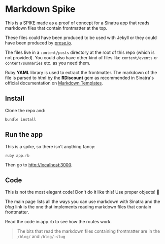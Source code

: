 # Markdown Spike

This is a SPIKE made as a proof of concept for a Sinatra app that reads markdown files that contain frontmatter at the top.

These files could have been produced to be used with Jekyll or they could have been produced by [prose.io](http://prose.io).

The files live in a `content/posts` directory at the root of this repo (which is not provided). You could also have other kind of files like `content/events` or `content/summaries` etc. as you need them.

Ruby **YAML** library is used to extract the frontmatter. The markdown of the file is parsed to html by the **RDiscount** gem as recommended in Sinatra's official documentation on [Markdown Templates](http://recipes.sinatrarb.com/p/views/markdown).


## Install

Clone the repo and:

```
bundle install
```

## Run the app

This is a spike, so there isn't anything fancy:

```
ruby app.rb
```

Then go to <http://localhost:3000>.


## Code

This is not the most elegant code! Don't do it like this! Use proper objects! :slightly_smiling_face:

The main page lists all the ways you can use markdown with Sinatra and the *blog* link is the one that implements reading markdown files that contain frontmatter.

Read the code in app.rb to see how the routes work.

> The bits that read the markdown files containing frontmatter are in the `/blog/` and `/blog/:slug`
